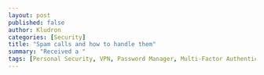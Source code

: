 ```yaml
---
layout: post
published: false
author: Kludron
categories: [Security]
title: "Spam calls and how to handle them"
summary: "Received a "
tags: [Personal Security, VPN, Password Manager, Multi-Factor Authentication]
---
```

